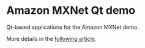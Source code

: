 # Amazon MXNet Qt demo

Qt-based applications for the Amazon MXNet demo.

More details in the [following article](https://retifrav.github.io/blog/2019/11/10/amazon-mxnet-qt-demo/).
